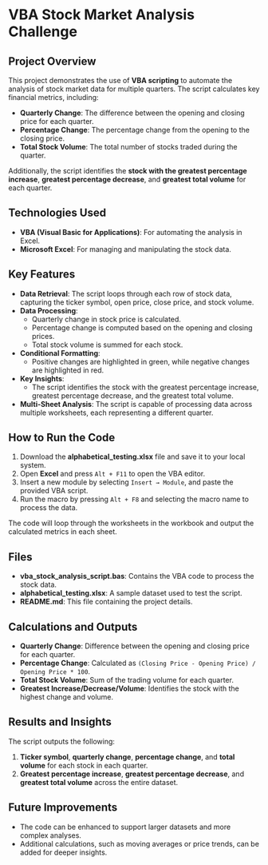 # VBA Stock Market Analysis Challenge

## Project Overview
This project demonstrates the use of **VBA scripting** to automate the analysis of stock market data for multiple quarters. The script calculates key financial metrics, including:
- **Quarterly Change**: The difference between the opening and closing price for each quarter.
- **Percentage Change**: The percentage change from the opening to the closing price.
- **Total Stock Volume**: The total number of stocks traded during the quarter.

Additionally, the script identifies the **stock with the greatest percentage increase**, **greatest percentage decrease**, and **greatest total volume** for each quarter.

## Technologies Used
- **VBA (Visual Basic for Applications)**: For automating the analysis in Excel.
- **Microsoft Excel**: For managing and manipulating the stock data.

## Key Features
- **Data Retrieval**: The script loops through each row of stock data, capturing the ticker symbol, open price, close price, and stock volume.
- **Data Processing**: 
  - Quarterly change in stock price is calculated.
  - Percentage change is computed based on the opening and closing prices.
  - Total stock volume is summed for each stock.
- **Conditional Formatting**: 
  - Positive changes are highlighted in green, while negative changes are highlighted in red.
- **Key Insights**: 
  - The script identifies the stock with the greatest percentage increase, greatest percentage decrease, and the greatest total volume.
- **Multi-Sheet Analysis**: The script is capable of processing data across multiple worksheets, each representing a different quarter.

## How to Run the Code
1. Download the **alphabetical_testing.xlsx** file and save it to your local system.
2. Open **Excel** and press `Alt + F11` to open the VBA editor.
3. Insert a new module by selecting `Insert → Module`, and paste the provided VBA script.
4. Run the macro by pressing `Alt + F8` and selecting the macro name to process the data.
   
The code will loop through the worksheets in the workbook and output the calculated metrics in each sheet.

## Files
- **vba_stock_analysis_script.bas**: Contains the VBA code to process the stock data.
- **alphabetical_testing.xlsx**: A sample dataset used to test the script.
- **README.md**: This file containing the project details.

## Calculations and Outputs
- **Quarterly Change**: Difference between the opening and closing price for each quarter.
- **Percentage Change**: Calculated as `(Closing Price - Opening Price) / Opening Price * 100`.
- **Total Stock Volume**: Sum of the trading volume for each quarter.
- **Greatest Increase/Decrease/Volume**: Identifies the stock with the highest change and volume.

## Results and Insights
The script outputs the following:
1. **Ticker symbol**, **quarterly change**, **percentage change**, and **total volume** for each stock in each quarter.
2. **Greatest percentage increase**, **greatest percentage decrease**, and **greatest total volume** across the entire dataset.

## Future Improvements
- The code can be enhanced to support larger datasets and more complex analyses.
- Additional calculations, such as moving averages or price trends, can be added for deeper insights.


